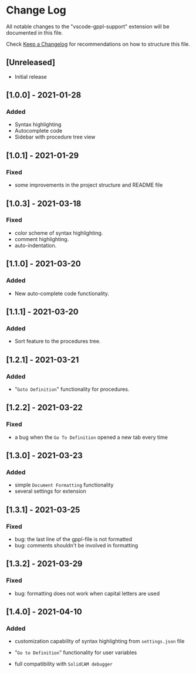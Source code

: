 # Change Log

All notable changes to the "vscode-gppl-support" extension will be documented in this file.

Check [Keep a Changelog](http://keepachangelog.com/) for recommendations on how to structure this file.

## [Unreleased]

- Initial release

## [1.0.0] - 2021-01-28

### Added

- Syntax highlighting
- Autocomplete code
- Sidebar with procedure tree view

## [1.0.1] - 2021-01-29

### Fixed

- some improvements in the project structure and README file

## [1.0.3] - 2021-03-18

### Fixed

- color scheme of syntax highlighting.
- comment highlighting.
- auto-indentation.

## [1.1.0] - 2021-03-20

### Added

- New auto-complete code functionality.

## [1.1.1] - 2021-03-20

### Added

- Sort feature to the procedures tree.

## [1.2.1] - 2021-03-21

### Added

- "`Goto Definition`" functionality for procedures.

## [1.2.2] - 2021-03-22

### Fixed

- a bug when the `Go To Definition` opened a new tab every time

## [1.3.0] - 2021-03-23

### Added

- simple `Document Formatting` functionality
- several settings for extension

## [1.3.1] - 2021-03-25

### Fixed

- bug: the last line of the gppl-file is not formatted
- bug: comments shouldn't be involved in formatting

## [1.3.2] - 2021-03-29

### Fixed

- bug: formatting does not work when capital letters are used

## [1.4.0] - 2021-04-10

### Added

- customization capability of syntax highlighting from `settings.json` file

- "`Go to Definition`" functionality for user variables

- full compatibility with `SolidCAM debugger`
